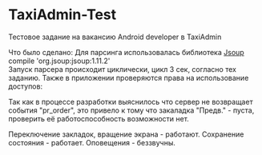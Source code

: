 # TaxiAdmin-Test
Тестовое задание на вакансию Android developer в TaxiAdmin

Что было сделано:
Для парсинга использовалась библиотека <a href=https://jsoup.org/download>Jsoup</a><br>compile 'org.jsoup:jsoup:1.11.2'<br>
Запуск парсера происходит циклически, цикл 3 сек, согласно тех заданию.
Также в приложении проверяются права на использование доступов:
    <uses-permission android:name="android.permission.ACCESS_FINE_LOCATION"/>
    <uses-permission android:name="android.permission.ACCESS_COARSE_LOCATION" />

Так как в процессе разработки выяснилось что сервер не возвращает события "pr_order", это привело к тому что 
закаладка "Предв." - пуста, проверить её работоспособность возможности нет.

Переключение закладок, вращение экрана - работают. Сохранение состояния - работает.
Оповещения - беззвучны.
